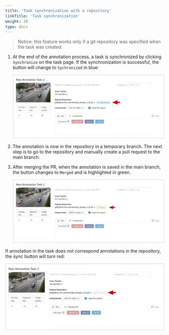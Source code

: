```yaml
---
title: 'Task synchronization with a repository'
linkTitle: 'Task synchronization'
weight: 20
type: docs
---
```


> Notice: this feature works only if a git repository was specified when the task was created.

1. At the end of the annotation process, a task is synchronized by clicking
   `Synchronize` on the task page. If the synchronization is successful,
   the button will change to `Sychronized` in blue:

   ![](/images/image110.jpg)

1. The annotation is now in the repository in a temporary branch.
   The next step is to go to the repository and manually create a pull request to the main branch.

1. After merging the PR, when the annotation is saved in the main branch,
   the button changes to `Merged` and is highlighted in green.

   ![](/images/image109.jpg)

If annotation in the task does not correspond annotations in the repository, the sync button will turn red:

   ![](/images/image106.jpg)
